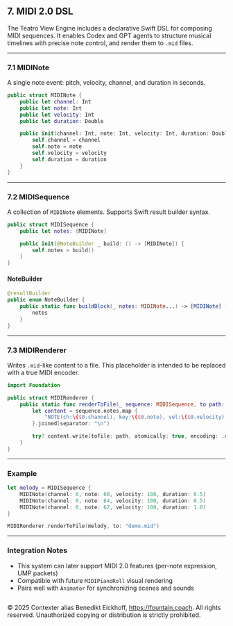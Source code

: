 ## 7. MIDI 2.0 DSL

The Teatro View Engine includes a declarative Swift DSL for composing MIDI sequences. It enables Codex and GPT agents to structure musical timelines with precise note control, and render them to `.mid` files.

---

### 7.1 MIDINote

A single note event: pitch, velocity, channel, and duration in seconds.

```swift
public struct MIDINote {
    public let channel: Int
    public let note: Int
    public let velocity: Int
    public let duration: Double

    public init(channel: Int, note: Int, velocity: Int, duration: Double) {
        self.channel = channel
        self.note = note
        self.velocity = velocity
        self.duration = duration
    }
}
```

---

### 7.2 MIDISequence

A collection of `MIDINote` elements. Supports Swift result builder syntax.

```swift
public struct MIDISequence {
    public let notes: [MIDINote]

    public init(@NoteBuilder _ build: () -> [MIDINote]) {
        self.notes = build()
    }
}
```

#### NoteBuilder

```swift
@resultBuilder
public enum NoteBuilder {
    public static func buildBlock(_ notes: MIDINote...) -> [MIDINote] {
        notes
    }
}
```

---

### 7.3 MIDIRenderer

Writes `.mid`-like content to a file. This placeholder is intended to be replaced with a true MIDI encoder.

```swift
import Foundation

public struct MIDIRenderer {
    public static func renderToFile(_ sequence: MIDISequence, to path: String = "output.mid") {
        let content = sequence.notes.map {
            "NOTE(ch:\($0.channel), key:\($0.note), vel:\($0.velocity), dur:\($0.duration))"
        }.joined(separator: "\n")

        try? content.write(toFile: path, atomically: true, encoding: .utf8)
    }
}
```

---

### Example

```swift
let melody = MIDISequence {
    MIDINote(channel: 0, note: 60, velocity: 100, duration: 0.5)
    MIDINote(channel: 0, note: 64, velocity: 100, duration: 0.5)
    MIDINote(channel: 0, note: 67, velocity: 100, duration: 1.0)
}

MIDIRenderer.renderToFile(melody, to: "demo.mid")
```

---

### Integration Notes

- This system can later support MIDI 2.0 features (per-note expression, UMP packets)
- Compatible with future `MIDIPianoRoll` visual rendering
- Pairs well with `Animator` for synchronizing scenes and sounds


```
```
© 2025 Contexter alias Benedikt Eickhoff, https://fountain.coach. All rights reserved.
Unauthorized copying or distribution is strictly prohibited.
```
